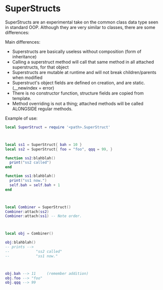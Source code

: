 
# SuperStructs

SuperStructs are an experimental take on the common class data type seen in standard OOP.
Although they are very similar to classes, there are some differences:

Main differences:
- Superstructs are basically useless without composition (form of inheritance)
- Calling a superstruct method will call that same method in all attached superstructs, for that object
- Superstructs are mutable at runtime and will not break children/parents when modified
- Superstruct's object fields are defined on creation, and are static. (__newindex = error)
- There is no constructor function, structure fields are copied from template.
- Method overriding is not a thing; attached methods will be called ALONGSIDE regular methods.

Example of use:
```lua
local SuperStruct = require '<path>.SuperStruct'



local ss1 = SuperStruct{ bah = 10 }
local ss2 = SuperStruct{ foo = "foo", qqq = 99, }

function ss2:blahblah()
  print("ss2 called")
end

function ss1:blahblah()
  print("ss1 now.")
  self.bah = self.bah + 1
end



local Combiner = SuperStruct()
Combiner:attach(ss2)
Combiner:attach(ss1) -- Note order.



local obj = Combiner()

obj:blahblah()
-- prints -->
--            "ss2 called"
--            "ss1 now."



obj.bah --> 11     (remember addition)
obj.foo --> "foo"
obj.qqq --> 99

```

